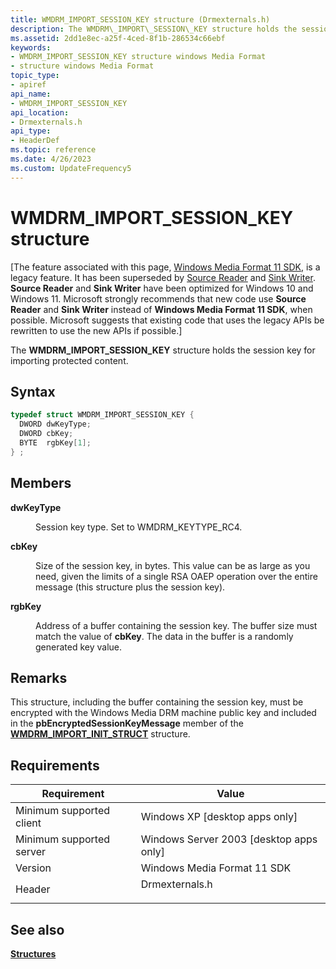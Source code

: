```yaml
---
title: WMDRM_IMPORT_SESSION_KEY structure (Drmexternals.h)
description: The WMDRM\_IMPORT\_SESSION\_KEY structure holds the session key for importing protected content.
ms.assetid: 2dd1e8ec-a25f-4ced-8f1b-286534c66ebf
keywords:
- WMDRM_IMPORT_SESSION_KEY structure windows Media Format
- structure windows Media Format
topic_type:
- apiref
api_name:
- WMDRM_IMPORT_SESSION_KEY
api_location:
- Drmexternals.h
api_type:
- HeaderDef
ms.topic: reference
ms.date: 4/26/2023
ms.custom: UpdateFrequency5
---
```


# WMDRM\_IMPORT\_SESSION\_KEY structure

\[The feature associated with this page, [Windows Media Format 11 SDK](/windows/win32/wmformat/windows-media-format-11-sdk), is a legacy feature. It has been superseded by [Source Reader](/windows/win32/medfound/source-reader) and [Sink Writer](/windows/win32/medfound/sink-writer). **Source Reader** and **Sink Writer** have been optimized for Windows 10 and Windows 11. Microsoft strongly recommends that new code use **Source Reader** and **Sink Writer** instead of **Windows Media Format 11 SDK**, when possible. Microsoft suggests that existing code that uses the legacy APIs be rewritten to use the new APIs if possible.\]

The **WMDRM\_IMPORT\_SESSION\_KEY** structure holds the session key for importing protected content.

## Syntax


```C++
typedef struct WMDRM_IMPORT_SESSION_KEY {
  DWORD dwKeyType;
  DWORD cbKey;
  BYTE  rgbKey[1];
} ;
```



## Members

<dl> <dt>

**dwKeyType**
</dt> <dd>

Session key type. Set to WMDRM\_KEYTYPE\_RC4.

</dd> <dt>

**cbKey**
</dt> <dd>

Size of the session key, in bytes. This value can be as large as you need, given the limits of a single RSA OAEP operation over the entire message (this structure plus the session key).

</dd> <dt>

**rgbKey**
</dt> <dd>

Address of a buffer containing the session key. The buffer size must match the value of **cbKey**. The data in the buffer is a randomly generated key value.

</dd> </dl>

## Remarks

This structure, including the buffer containing the session key, must be encrypted with the Windows Media DRM machine public key and included in the **pbEncryptedSessionKeyMessage** member of the [**WMDRM\_IMPORT\_INIT\_STRUCT**](/previous-versions/windows/desktop/api/wmsdkidl/ns-wmsdkidl-wmdrm_import_init_struct) structure.

## Requirements



| Requirement | Value |
|-------------------------------------|-------------------------------------------------------------------------------------------|
| Minimum supported client<br/> | Windows XP \[desktop apps only\]<br/>                                               |
| Minimum supported server<br/> | Windows Server 2003 \[desktop apps only\]<br/>                                      |
| Version<br/>                  | Windows Media Format 11 SDK<br/>                                                    |
| Header<br/>                   | <dl> <dt>Drmexternals.h</dt> </dl> |



## See also

<dl> <dt>

[**Structures**](structures.md)
</dt> </dl>

 

 





